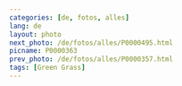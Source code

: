 ```yaml
---
categories: [de, fotos, alles]
lang: de
layout: photo
next_photo: /de/fotos/alles/P0000495.html
picname: P0000363
prev_photo: /de/fotos/alles/P0000357.html
tags: [Green Grass]
---
```

